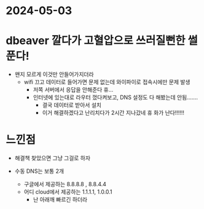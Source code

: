 # 2024-05-03

# dbeaver 깔다가 고혈압으로 쓰러질뻔한 썰 푼다!
- 왠지 모르게 이것만 안들어가지더라
  - wifi 끄고 데이터로 들어가면 문제 없는데 와이파이로 접속시에만 문제 발생
    - 저쪽 서버에서 응답을 안해준다 휴...
    - 인터넷에 있는대로 라우터 껐다켜보고, DNS 설정도 다 해봤는데 안됨.......
      - 결국 데이터로 받아서 설치
      - 이거 해결하겠다고 난리치다가 2시간 지나갔네 휴 화가 난다!!!!!!

# 느낀점 
- 해결책 찾았으면 그냥 그걸로 하자

- 수동 DNS는 보통 2개
  - 구글에서 제공하는 8.8.8.8 , 8.8.4.4
  - 어디 cloud에서 제공하는 1.1.1.1, 1.0.0.1
    - 난 아래깨 빠르긴 하더라